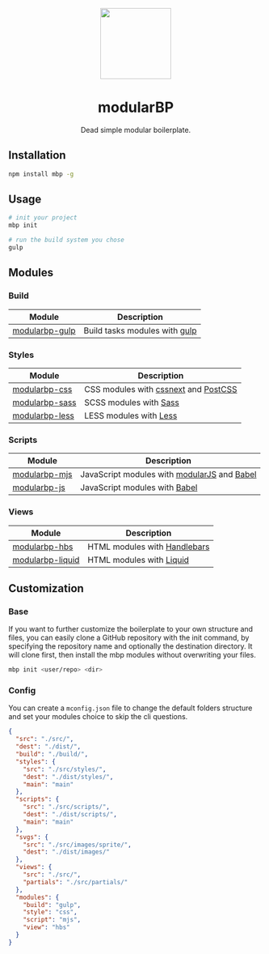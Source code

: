 <p align="center">
    <a href="https://github.com/modularbp/modular-boilerplate">
        <img src="https://user-images.githubusercontent.com/4596862/37635200-aa3271b2-2bd0-11e8-8a65-9cafa0addd67.png" height="140">
    </a>
</p>
<h1 align="center">modularBP</h1>
<p align="center">Dead simple modular boilerplate.</p>

## Installation
```sh
npm install mbp -g
```

## Usage
```sh
# init your project
mbp init

# run the build system you chose
gulp
```

## Modules

### Build
| Module | Description |
| ------ | ----------- |
| [modularbp-gulp] | Build tasks modules with [gulp] |

### Styles
| Module | Description |
| ------ | ----------- |
| [modularbp-css] | CSS modules with [cssnext] and [PostCSS] |
| [modularbp-sass] | SCSS modules with [Sass] |
| [modularbp-less] | LESS modules with [Less] |

### Scripts
| Module | Description |
| ------ | ----------- |
| [modularbp-mjs] | JavaScript modules with [modularJS] and [Babel] |
| [modularbp-js] | JavaScript modules with [Babel] |

### Views
| Module | Description |
| ------ | ----------- |
| [modularbp-hbs] | HTML modules with [Handlebars] |
| [modularbp-liquid] | HTML modules with [Liquid] |

## Customization

### Base

If you want to further customize the boilerplate to your own structure and files, you can easily clone a GitHub repository with the init command, by specifying the repository name and optionally the destination directory. It will clone first, then install the mbp modules without overwriting your files.

```sh
mbp init <user/repo> <dir>
```

### Config

You can create a `mconfig.json` file to change the default folders structure and set your modules choice to skip the cli questions.

```json
{
  "src": "./src/",
  "dest": "./dist/",
  "build": "./build/",
  "styles": {
    "src": "./src/styles/",
    "dest": "./dist/styles/",
    "main": "main"
  },
  "scripts": {
    "src": "./src/scripts/",
    "dest": "./dist/scripts/",
    "main": "main"
  },
  "svgs": {
    "src": "./src/images/sprite/",
    "dest": "./dist/images/"
  },
  "views": {
    "src": "./src/",
    "partials": "./src/partials/"
  },
  "modules": {
    "build": "gulp",
    "style": "css",
    "script": "mjs",
    "view": "hbs"
  }
}
```

[modularbp-gulp]: https://github.com/modularorg/modularbp-gulp
[modularbp-css]: https://github.com/modularorg/modularbp-gulp/tree/master/modules/gulp-css
[modularbp-sass]: https://github.com/modularorg/modularbp-gulp/tree/master/modules/gulp-sass
[modularbp-less]: https://github.com/modularorg/modularbp-gulp/tree/master/modules/gulp-less
[modularbp-mjs]: https://github.com/modularorg/modularbp-mjs
[modularbp-js]: https://github.com/modularorg/modularbp-gulp/tree/master/modules/gulp-js
[modularbp-hbs]: https://github.com/modularorg/modularbp-gulp/tree/master/modules/gulp-hbs
[modularbp-liquid]: https://github.com/modularorg/modularbp-gulp/tree/master/modules/gulp-liquid

[gulp]: https://github.com/gulpjs/gulp
[cssnext]: https://github.com/MoOx/postcss-cssnext
[Sass]: https://github.com/sass/libsass
[Less]: https://github.com/less/less.js
[PostCSS]: https://github.com/postcss/postcss
[modularJS]: https://github.com/modularorg/modularjs
[Babel]: https://github.com/babel/babel
[Handlebars]: https://github.com/wycats/handlebars.js
[Liquid]: https://github.com/Shopify/liquid
